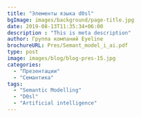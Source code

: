 ```yaml
---
title: "Элементы языка d0sl"
bgImage: images/background/page-title.jpg
date: 2019-08-13T11:35:34+06:00
description : "This is meta description"
author: Группа компаний	Eyeline
brochureURL: Pres/Semant_model_i_ai.pdf
type: post
image: images/blog/blog-pres-15.jpg
categories: 
  - "Презентации"
  - "Семантика"
tags:
  - "Semantic Modelling"
  - "D0sl"
  - "Artificial intelligence"
---
```


